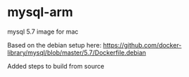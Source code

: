 # mysql-arm
mysql 5.7 image for mac

Based on the debian setup here: https://github.com/docker-library/mysql/blob/master/5.7/Dockerfile.debian

Added steps to build from source

